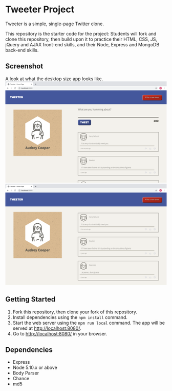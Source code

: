 # Tweeter Project

Tweeter is a simple, single-page Twitter clone.

This repository is the starter code for the project: Students will fork and clone this repository, then build upon it to practice their HTML, CSS, JS, jQuery and AJAX front-end skills, and their Node, Express and MongoDB back-end skills.

## Screenshot
A look at what the desktop size app looks like.
!["screenshot of top of app in desktop size with compose box, toggled by nav button"](https://github.com/ACooper5259/tweeter/blob/master/docs/First_Tweet.png)
!["screenshot of top of app in desktop size with compose box, toggled by nav button"](https://github.com/ACooper5259/tweeter/blob/master/docs/desktop_compose_hidden.png)

## Getting Started

1. Fork this repository, then clone your fork of this repository.
2. Install dependencies using the `npm install` command.
3. Start the web server using the `npm run local` command. The app will be served at <http://localhost:8080/>.
4. Go to <http://localhost:8080/> in your browser.

## Dependencies

- Express
- Node 5.10.x or above
- Body Parser
- Chance
- md5
